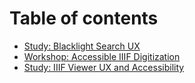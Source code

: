 # Table of contents

* [Study: Blacklight Search UX](README.md)
* [Workshop: Accessible IIIF Digitization](<README (1).md>)
* [Study: IIIF Viewer UX and Accessibility](study-iiif-viewer-ux-and-accessibility.md)

